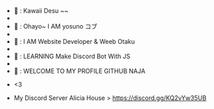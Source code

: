 - 👀 : Kawaii Desu ~~
- 
- 👋 : Ohayo~ I AM yosuno コブ
- 
- 🌱 : I AM Website Developer & Weeb Otaku
-
- 🌱 : LEARNING Make Discord Bot With JS
-
- 👋 : WELCOME TO MY PROFILE GITHUB NAJA
* <3
- My Discord Server Alicia House > https://discord.gg/KQ2vYw35UB
